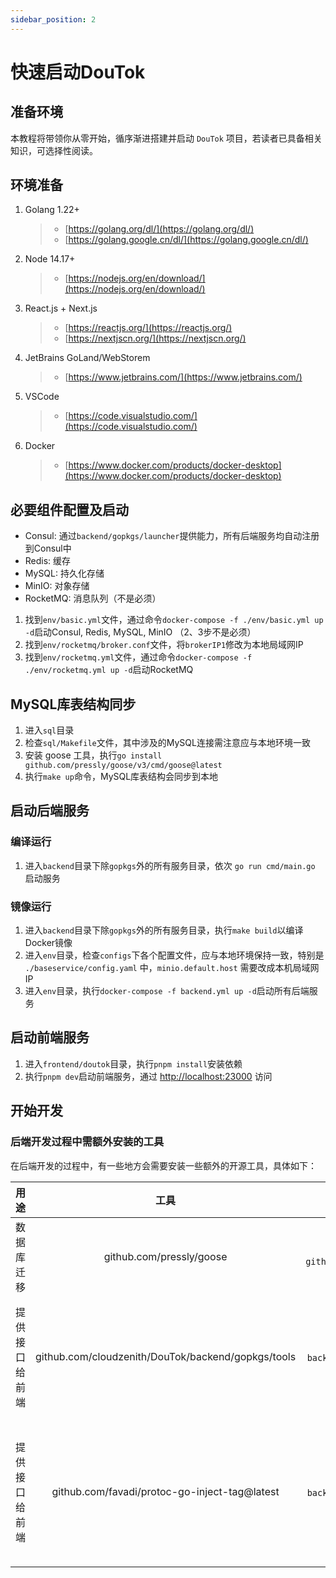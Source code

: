 ```yaml
---
sidebar_position: 2
---
```


# 快速启动DouTok

## 准备环境

本教程将带领你从零开始，循序渐进搭建并启动 `DouTok` 项目，若读者已具备相关知识，可选择性阅读。

## 环境准备

1. Golang 1.22+
   > - [https://golang.org/dl/](https://golang.org/dl/)
   > - [https://golang.google.cn/dl/](https://golang.google.cn/dl/)
2. Node 14.17+
   > - [https://nodejs.org/en/download/](https://nodejs.org/en/download/)
3. React.js + Next.js
   > - [https://reactjs.org/](https://reactjs.org/)
   > - [https://nextjscn.org/](https://nextjscn.org/)
4. JetBrains GoLand/WebStorem
   > - [https://www.jetbrains.com/](https://www.jetbrains.com/)
5. VSCode
   > - [https://code.visualstudio.com/](https://code.visualstudio.com/)
6. Docker
   > - [https://www.docker.com/products/docker-desktop](https://www.docker.com/products/docker-desktop)

## 必要组件配置及启动

- Consul: 通过`backend/gopkgs/launcher`提供能力，所有后端服务均自动注册到Consul中
- Redis: 缓存
- MySQL: 持久化存储
- MinIO: 对象存储
- RocketMQ: 消息队列（不是必须）

1. 找到`env/basic.yml`文件，通过命令`docker-compose -f ./env/basic.yml up -d`启动Consul, Redis, MySQL, MinIO
（2、3步不是必须）
2. 找到`env/rocketmq/broker.conf`文件，将`brokerIP1`修改为本地局域网IP
3. 找到`env/rocketmq.yml`文件，通过命令`docker-compose -f ./env/rocketmq.yml up -d`启动RocketMQ

## MySQL库表结构同步

1. 进入`sql`目录
2. 检查`sql/Makefile`文件，其中涉及的MySQL连接需注意应与本地环境一致
3. 安装 goose 工具，执行`go install github.com/pressly/goose/v3/cmd/goose@latest`
4. 执行`make up`命令，MySQL库表结构会同步到本地

## 启动后端服务

### 编译运行

1. 进入`backend`目录下除`gopkgs`外的所有服务目录，依次 `go run cmd/main.go` 启动服务

### 镜像运行

1. 进入`backend`目录下除`gopkgs`外的所有服务目录，执行`make build`以编译Docker镜像
2. 进入`env`目录，检查`configs`下各个配置文件，应与本地环境保持一致，特别是 `./baseservice/config.yaml` 中，`minio.default.host` 需要改成本机局域网IP
3. 进入`env`目录，执行`docker-compose -f backend.yml up -d`启动所有后端服务

## 启动前端服务

1. 进入`frontend/doutok`目录，执行`pnpm install`安装依赖
2. 执行`pnpm dev`启动前端服务，通过 [http://localhost:23000](http://localhost:23000) 访问

## 开始开发

### 后端开发过程中需额外安装的工具

在后端开发的过程中，有一些地方会需要安装一些额外的开源工具，具体如下：

|用途|工具|安装方式|备注|
|:---:|:---:|:---:|:---:|
|数据库迁移|github.com/pressly/goose|`go install github.com/pressly/goose/v3/cmd/goose@latest`||
|提供接口给前端|github.com/cloudzenith/DouTok/backend/gopkgs/tools|`backend/shortVideoApiService`目录下 `make init`|安装proto插件，统一处理`code`，`msg`字段|
|提供接口给前端|github.com/favadi/protoc-go-inject-tag@latest|`backend/shortVideoApiService`目录下 `make init`|基于proto生成golang代码时，对结构体的tag做特殊处理|
